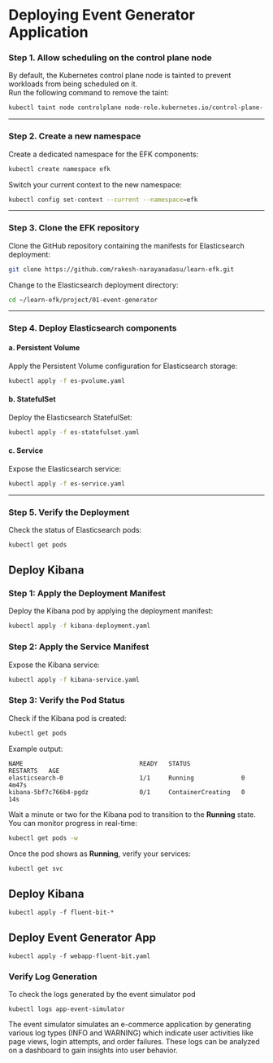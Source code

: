 # Deploying Event Generator Application

### Step 1. Allow scheduling on the control plane node
By default, the Kubernetes control plane node is tainted to prevent workloads from being scheduled on it.  
Run the following command to remove the taint:

```bash
kubectl taint node controlplane node-role.kubernetes.io/control-plane-:NoSchedule
```

---

### Step 2. Create a new namespace
Create a dedicated namespace for the EFK components:

```bash
kubectl create namespace efk
```

Switch your current context to the new namespace:

```bash
kubectl config set-context --current --namespace=efk
```

---

### Step 3. Clone the EFK repository

Clone the GitHub repository containing the manifests for Elasticsearch deployment:

```bash
git clone https://github.com/rakesh-narayanadasu/learn-efk.git
```

Change to the Elasticsearch deployment directory:

```bash
cd ~/learn-efk/project/01-event-generator
```

---

### Step 4. Deploy Elasticsearch components

#### a. Persistent Volume
Apply the Persistent Volume configuration for Elasticsearch storage:

```bash
kubectl apply -f es-pvolume.yaml
```

#### b. StatefulSet
Deploy the Elasticsearch StatefulSet:

```bash
kubectl apply -f es-statefulset.yaml
```

#### c. Service
Expose the Elasticsearch service:

```bash
kubectl apply -f es-service.yaml
```

---

### Step 5. Verify the Deployment

Check the status of Elasticsearch pods:

```bash
kubectl get pods
```



## Deploy Kibana

### Step 1: Apply the Deployment Manifest

Deploy the Kibana pod by applying the deployment manifest:

```bash
kubectl apply -f kibana-deployment.yaml
```

### Step 2: Apply the Service Manifest

Expose the Kibana service:

```bash
kubectl apply -f kibana-service.yaml
```

### Step 3: Verify the Pod Status

Check if the Kibana pod is created:

```bash
kubectl get pods
```

Example output:

```
NAME                                READY   STATUS              RESTARTS   AGE
elasticsearch-0                     1/1     Running             0          4m47s
kibana-5bf7c766b4-pgdz              0/1     ContainerCreating   0          14s
```

Wait a minute or two for the Kibana pod to transition to the **Running** state.  
You can monitor progress in real-time:

```bash
kubectl get pods -w
```

Once the pod shows as **Running**, verify your services:

```bash
kubectl get svc
```

## Deploy Kibana

```
kubectl apply -f fluent-bit-*
```

## Deploy Event Generator App

```
kubectl apply -f webapp-fluent-bit.yaml
```

### Verify Log Generation
To check the logs generated by the event simulator pod
```
kubectl logs app-event-simulator
```

The event simulator simulates an e-commerce application by generating various log types (INFO and WARNING) which indicate user activities like page views, login attempts, and order failures. These logs can be analyzed on a dashboard to gain insights into user behavior.